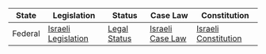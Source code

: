 | State | Legislation | Status | Case Law | Constitution |
|-------|-------------|--------|----------|-------------|
| Federal | [Israeli Legislation](https://main.knesset.gov.il/EN/activity/pages/legislation.aspx) | [Legal Status](https://www.justice.gov.il/EN/Pages/default.aspx) | [Israeli Case Law](https://supreme.court.gov.il/sites/NaSite/pages/homepage.aspx?knesset=en) | [Israeli Constitution](https://www.knesset.gov.il/description/eng/eng_mimshal_yesod6.htm) |
